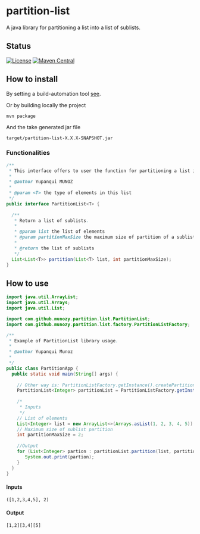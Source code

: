 # partition-list
A java library for partitioning a list into a list of sublists.

## Status

[![License](http://img.shields.io/badge/license-APACHE2-blue.svg)](http://www.apache.org/licenses/LICENSE-2.0)
[![Maven Central](https://maven-badges.herokuapp.com/maven-central/com.github.munozy/partition-list/badge.svg?style=plastic)](https://maven-badges.herokuapp.com/maven-central/com.github.munozy/partition-list)

## How to install

By setting a build-automation tool [see](https://search.maven.org/artifact/com.github.munozy/partition-list/).

Or by building locally the project
```
mvn package
```
And the take generated jar file
```
target/partition-list-X.X.X-SNAPSHOT.jar
```
### Functionalities

```java
/**
 * This interface offers to user the function for partitioning a list into a list of sublists. 
 * 
 * @author Yupanqui MUNOZ 
 *
 * @param <T> the type of elements in this list
 */
public interface PartitionList<T> {
	
  /**
   * Return a list of sublists.
   * 
   * @param list the list of elements
   * @param partitionMaxSize the maximum size of partition of a sublist
   *   
   * @return the list of sublists
   */
  List<List<T>> partition(List<T> list, int partitionMaxSize);
}
```
## How to use

```java
import java.util.ArrayList;
import java.util.Arrays;
import java.util.List;

import com.github.munozy.partition.list.PartitionList;
import com.github.munozy.partition.list.factory.PartitionListFactory;

/**
 * Example of PartitionList library usage.
 * 
 * @author Yupanqui Munoz
 *
 */
public class PartitionApp {
  public static void main(String[] args) {
    
    // Other way is: PartitionListFactory.getInstance().createPartitionList("default")
    PartitionList<Integer> partitionList = PartitionListFactory.getInstance().createPartitionList();	
    
    /*
     * Inputs
     */
    // List of elements
    List<Integer> list = new ArrayList<>(Arrays.asList(1, 2, 3, 4, 5));   
    // Maximum size of sublist partition
    int partitionMaxSize = 2;
    
    //Output
    for (List<Integer> partion : partitionList.partition(list, partitionMaxSize)) {
       System.out.print(partion);
    }
  }
}
```
#### Inputs
 
```
([1,2,3,4,5], 2)
 ```
#### Output
 
```
[1,2][3,4][5]
 ```
